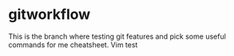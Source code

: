 # gitworkflow

This is the branch where testing git features and pick some useful commands for me cheatsheet.
Vim test
